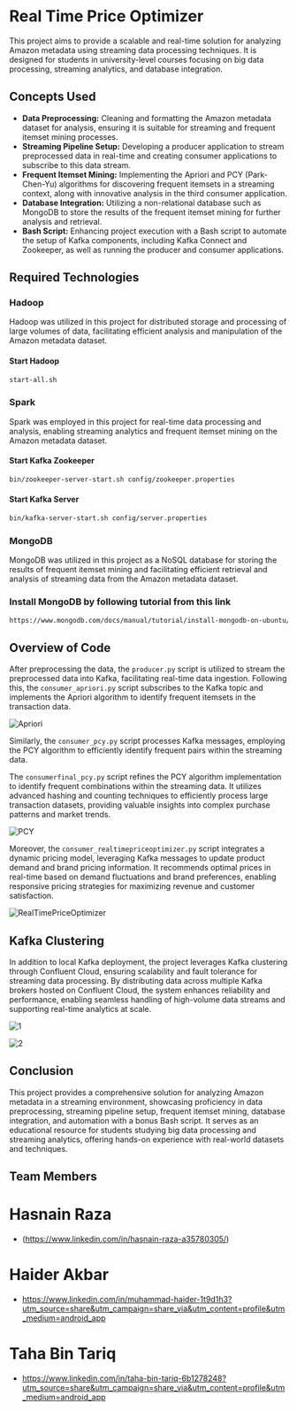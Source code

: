 
# Real Time Price Optimizer 

This project aims to provide a scalable and real-time solution for analyzing Amazon metadata using streaming data processing techniques. It is designed for students in university-level courses focusing on big data processing, streaming analytics, and database integration.

## Concepts Used

- **Data Preprocessing:** Cleaning and formatting the Amazon metadata dataset for analysis, ensuring it is suitable for streaming and frequent itemset mining processes.
- **Streaming Pipeline Setup:** Developing a producer application to stream preprocessed data in real-time and creating consumer applications to subscribe to this data stream.
- **Frequent Itemset Mining:** Implementing the Apriori and PCY (Park-Chen-Yu) algorithms for discovering frequent itemsets in a streaming context, along with innovative analysis in the third consumer application.
- **Database Integration:** Utilizing a non-relational database such as MongoDB to store the results of the frequent itemset mining for further analysis and retrieval.
- **Bash Script:** Enhancing project execution with a Bash script to automate the setup of Kafka components, including Kafka Connect and Zookeeper, as well as running the producer and consumer applications.

## Required Technologies


### Hadoop
Hadoop was utilized in this project for distributed storage and processing of large volumes of data, facilitating efficient analysis and manipulation of the Amazon metadata dataset.

#### Start Hadoop
```bash
start-all.sh
```

### Spark

Spark was employed in this project for real-time data processing and analysis, enabling streaming analytics and frequent itemset mining on the Amazon metadata dataset.

#### Start Kafka Zookeeper
```bash
bin/zookeeper-server-start.sh config/zookeeper.properties
```

#### Start Kafka Server
```bash
bin/kafka-server-start.sh config/server.properties
```

### MongoDB
MongoDB was utilized in this project as a NoSQL database for storing the results of frequent itemset mining and facilitating efficient retrieval and analysis of streaming data from the Amazon metadata dataset.

### Install MongoDB by following tutorial from this link
```bash
https://www.mongodb.com/docs/manual/tutorial/install-mongodb-on-ubuntu/
```

## Overview of Code


After preprocessing the data, the `producer.py` script is utilized to stream the preprocessed data into Kafka, facilitating real-time data ingestion. Following this, the `consumer_apriori.py` script subscribes to the Kafka topic and implements the Apriori algorithm to identify frequent itemsets in the transaction data. 

![Apriori](https://github.com/tahabintariq/i222014_i221996_i221913_BDA-Assignment-3/assets/110919745/3dc77187-988e-4376-8b7c-246b470c8806)

Similarly, the `consumer_pcy.py` script processes Kafka messages, employing the PCY algorithm to efficiently identify frequent pairs within the streaming data.

The `consumerfinal_pcy.py` script refines the PCY algorithm implementation to identify frequent combinations within the streaming data. It utilizes advanced hashing and counting techniques to efficiently process large transaction datasets, providing valuable insights into complex purchase patterns and market trends.

![PCY](https://github.com/tahabintariq/i222014_i221996_i221913_BDA-Assignment-3/assets/110919745/d6f6eb14-8477-43e0-9bb1-6778e06fae30)

Moreover, the `consumer_realtimepriceoptimizer.py` script integrates a dynamic pricing model, leveraging Kafka messages to update product demand and brand pricing information. It recommends optimal prices in real-time based on demand fluctuations and brand preferences, enabling responsive pricing strategies for maximizing revenue and customer satisfaction.

![RealTimePriceOptimizer](https://github.com/tahabintariq/i222014_i221996_i221913_BDA-Assignment-3/assets/110919745/eaa34b10-dd9e-4de4-9109-13ab249e7fdb)


## Kafka Clustering

In addition to local Kafka deployment, the project leverages Kafka clustering through Confluent Cloud, ensuring scalability and fault tolerance for streaming data processing. By distributing data across multiple Kafka brokers hosted on Confluent Cloud, the system enhances reliability and performance, enabling seamless handling of high-volume data streams and supporting real-time analytics at scale.

![1](https://github.com/tahabintariq/i222014_i221996_i221913_BDA-Assignment-3/assets/110919745/da682420-5b8c-4d19-830f-78028f171074)

![2](https://github.com/tahabintariq/i222014_i221996_i221913_BDA-Assignment-3/assets/110919745/e92d9c16-3220-4ab0-9661-c73db73cdd85)

## Conclusion

This project provides a comprehensive solution for analyzing Amazon metadata in a streaming environment, showcasing proficiency in data preprocessing, streaming pipeline setup, frequent itemset mining, database integration, and automation with a bonus Bash script. It serves as an educational resource for students studying big data processing and streaming analytics, offering hands-on experience with real-world datasets and techniques.

## Team Members
# Hasnain Raza
- (https://www.linkedin.com/in/hasnain-raza-a35780305/)
# Haider Akbar 
- https://www.linkedin.com/in/muhammad-haider-1t9d1h3?utm_source=share&utm_campaign=share_via&utm_content=profile&utm_medium=android_app
# Taha Bin Tariq 
- https://www.linkedin.com/in/taha-bin-tariq-6b1278248?utm_source=share&utm_campaign=share_via&utm_content=profile&utm_medium=android_app
 
 





